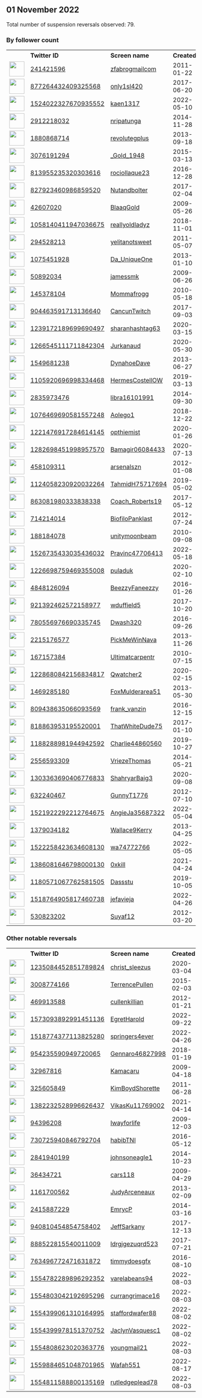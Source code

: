 
## 01 November 2022
Total number of suspension reversals observed: 79.

### By follower count
<table><tr><th></th><th align="left">Twitter ID</th><th align="left">Screen name</th>
<th align="left">Created</th><th align="left">Status</th><th align="left">Suspended</th><th align="left">Followers</th>
<tr><td><a href="https://pbs.twimg.com/profile_images/1615276315044716544/zWKz4ThA_normal.jpg"><img src="https://pbs.twimg.com/profile_images/1615276315044716544/zWKz4ThA_normal.jpg" width="40px" height="40px" align="center"/></a></td><td><a href="https://twitter.com/intent/user?user_id=241421596">241421596</a></td><td><a href="https://twitter.com/zfabrogmailcom">zfabrogmailcom</a></td><td>2011-01-22</td><td align="center"></td><td>2022-10-08</td><td>50827</td></tr>
<tr><td><a href="https://pbs.twimg.com/profile_images/985713288892870656/GKl5jhnZ_normal.jpg"><img src="https://pbs.twimg.com/profile_images/985713288892870656/GKl5jhnZ_normal.jpg" width="40px" height="40px" align="center"/></a></td><td><a href="https://twitter.com/intent/user?user_id=877264432409325568">877264432409325568</a></td><td><a href="https://twitter.com/only1sl420">only1sl420</a></td><td>2017-06-20</td><td align="center"></td><td></td><td>5403</td></tr>
<tr><td><a href="https://pbs.twimg.com/profile_images/1565829909536284673/-QmjgBlu_normal.jpg"><img src="https://pbs.twimg.com/profile_images/1565829909536284673/-QmjgBlu_normal.jpg" width="40px" height="40px" align="center"/></a></td><td><a href="https://twitter.com/intent/user?user_id=1524022327670935552">1524022327670935552</a></td><td><a href="https://twitter.com/kaen1317">kaen1317</a></td><td>2022-05-10</td><td align="center"></td><td>2022-10-11</td><td>3458</td></tr>
<tr><td><a href="https://pbs.twimg.com/profile_images/1188803384167583744/rB54DJsu_normal.jpg"><img src="https://pbs.twimg.com/profile_images/1188803384167583744/rB54DJsu_normal.jpg" width="40px" height="40px" align="center"/></a></td><td><a href="https://twitter.com/intent/user?user_id=2912218032">2912218032</a></td><td><a href="https://twitter.com/nripatunga">nripatunga</a></td><td>2014-11-28</td><td align="center"></td><td>2022-04-24</td><td>3240</td></tr>
<tr><td><a href="https://pbs.twimg.com/profile_images/1637514951739727873/8TpNk-5__normal.jpg"><img src="https://pbs.twimg.com/profile_images/1637514951739727873/8TpNk-5__normal.jpg" width="40px" height="40px" align="center"/></a></td><td><a href="https://twitter.com/intent/user?user_id=1880868714">1880868714</a></td><td><a href="https://twitter.com/revolutegplus">revolutegplus</a></td><td>2013-09-18</td><td align="center"></td><td></td><td>3069</td></tr>
<tr><td><a href="https://pbs.twimg.com/profile_images/1524478252315774977/LSR-1uMi_normal.jpg"><img src="https://pbs.twimg.com/profile_images/1524478252315774977/LSR-1uMi_normal.jpg" width="40px" height="40px" align="center"/></a></td><td><a href="https://twitter.com/intent/user?user_id=3076191294">3076191294</a></td><td><a href="https://twitter.com/_Gold_1948">_Gold_1948</a></td><td>2015-03-13</td><td align="center"></td><td></td><td>2638</td></tr>
<tr><td><a href="https://pbs.twimg.com/profile_images/1252451899644817411/SddNoW9W_normal.jpg"><img src="https://pbs.twimg.com/profile_images/1252451899644817411/SddNoW9W_normal.jpg" width="40px" height="40px" align="center"/></a></td><td><a href="https://twitter.com/intent/user?user_id=813955235320303616">813955235320303616</a></td><td><a href="https://twitter.com/rociollaque23">rociollaque23</a></td><td>2016-12-28</td><td align="center"></td><td></td><td>2505</td></tr>
<tr><td><a href="https://pbs.twimg.com/profile_images/1219436879482888192/wCWYEDaF_normal.jpg"><img src="https://pbs.twimg.com/profile_images/1219436879482888192/wCWYEDaF_normal.jpg" width="40px" height="40px" align="center"/></a></td><td><a href="https://twitter.com/intent/user?user_id=827923460986859520">827923460986859520</a></td><td><a href="https://twitter.com/Nutandbolter">Nutandbolter</a></td><td>2017-02-04</td><td align="center"></td><td></td><td>2496</td></tr>
<tr><td><a href="https://pbs.twimg.com/profile_images/1160399903811690496/XK5DfBOo_normal.jpg"><img src="https://pbs.twimg.com/profile_images/1160399903811690496/XK5DfBOo_normal.jpg" width="40px" height="40px" align="center"/></a></td><td><a href="https://twitter.com/intent/user?user_id=42607020">42607020</a></td><td><a href="https://twitter.com/BlaaqGold">BlaaqGold</a></td><td>2009-05-26</td><td align="center"></td><td></td><td>1902</td></tr>
<tr><td><a href="https://pbs.twimg.com/profile_images/1121861217117724677/CBB9TDlZ_normal.jpg"><img src="https://pbs.twimg.com/profile_images/1121861217117724677/CBB9TDlZ_normal.jpg" width="40px" height="40px" align="center"/></a></td><td><a href="https://twitter.com/intent/user?user_id=1058140411947036675">1058140411947036675</a></td><td><a href="https://twitter.com/reallyoldladyz">reallyoldladyz</a></td><td>2018-11-01</td><td align="center"></td><td></td><td>1806</td></tr>
<tr><td><a href="https://pbs.twimg.com/profile_images/1612173807405375492/mhLQts1L_normal.jpg"><img src="https://pbs.twimg.com/profile_images/1612173807405375492/mhLQts1L_normal.jpg" width="40px" height="40px" align="center"/></a></td><td><a href="https://twitter.com/intent/user?user_id=294528213">294528213</a></td><td><a href="https://twitter.com/yelitanotsweet">yelitanotsweet</a></td><td>2011-05-07</td><td align="center"></td><td></td><td>1790</td></tr>
<tr><td><a href="https://pbs.twimg.com/profile_images/1068988893398106112/nxY8fehY_normal.jpg"><img src="https://pbs.twimg.com/profile_images/1068988893398106112/nxY8fehY_normal.jpg" width="40px" height="40px" align="center"/></a></td><td><a href="https://twitter.com/intent/user?user_id=1075451928">1075451928</a></td><td><a href="https://twitter.com/Da_UniqueOne">Da_UniqueOne</a></td><td>2013-01-10</td><td align="center"></td><td></td><td>1758</td></tr>
<tr><td><a href="https://pbs.twimg.com/profile_images/1548363561449037826/TAcq9gF2_normal.jpg"><img src="https://pbs.twimg.com/profile_images/1548363561449037826/TAcq9gF2_normal.jpg" width="40px" height="40px" align="center"/></a></td><td><a href="https://twitter.com/intent/user?user_id=50892034">50892034</a></td><td><a href="https://twitter.com/jamessmk">jamessmk</a></td><td>2009-06-26</td><td align="center"></td><td></td><td>1676</td></tr>
<tr><td><a href="https://pbs.twimg.com/profile_images/1205187116730208261/mgPlzqOD_normal.jpg"><img src="https://pbs.twimg.com/profile_images/1205187116730208261/mgPlzqOD_normal.jpg" width="40px" height="40px" align="center"/></a></td><td><a href="https://twitter.com/intent/user?user_id=145378104">145378104</a></td><td><a href="https://twitter.com/Mommafrogg">Mommafrogg</a></td><td>2010-05-18</td><td align="center">🚫</td><td></td><td>1383</td></tr>
<tr><td><a href="https://pbs.twimg.com/profile_images/1623509734862233600/XUqEX5s8_normal.jpg"><img src="https://pbs.twimg.com/profile_images/1623509734862233600/XUqEX5s8_normal.jpg" width="40px" height="40px" align="center"/></a></td><td><a href="https://twitter.com/intent/user?user_id=904463591713136640">904463591713136640</a></td><td><a href="https://twitter.com/CancunTwitch">CancunTwitch</a></td><td>2017-09-03</td><td align="center"></td><td></td><td>1132</td></tr>
<tr><td><a href="https://pbs.twimg.com/profile_images/1587362055627198464/pG-erBU0_normal.jpg"><img src="https://pbs.twimg.com/profile_images/1587362055627198464/pG-erBU0_normal.jpg" width="40px" height="40px" align="center"/></a></td><td><a href="https://twitter.com/intent/user?user_id=1239172189699690497">1239172189699690497</a></td><td><a href="https://twitter.com/sharanhashtag63">sharanhashtag63</a></td><td>2020-03-15</td><td align="center">🚫</td><td></td><td>1126</td></tr>
<tr><td><a href="https://pbs.twimg.com/profile_images/1638903904740974602/WYMGhY9K_normal.jpg"><img src="https://pbs.twimg.com/profile_images/1638903904740974602/WYMGhY9K_normal.jpg" width="40px" height="40px" align="center"/></a></td><td><a href="https://twitter.com/intent/user?user_id=1266545111711842304">1266545111711842304</a></td><td><a href="https://twitter.com/Jurkanaud">Jurkanaud</a></td><td>2020-05-30</td><td align="center"></td><td>2022-10-13</td><td>977</td></tr>
<tr><td><a href="https://pbs.twimg.com/profile_images/378800000056681625/e6f4cbc164e99b63b460bd0045ec28d4_normal.jpeg"><img src="https://pbs.twimg.com/profile_images/378800000056681625/e6f4cbc164e99b63b460bd0045ec28d4_normal.jpeg" width="40px" height="40px" align="center"/></a></td><td><a href="https://twitter.com/intent/user?user_id=1549681238">1549681238</a></td><td><a href="https://twitter.com/DynahoeDave">DynahoeDave</a></td><td>2013-06-27</td><td align="center"></td><td></td><td>938</td></tr>
<tr><td><a href="https://pbs.twimg.com/profile_images/1611776712622194689/hUyeWXnX_normal.jpg"><img src="https://pbs.twimg.com/profile_images/1611776712622194689/hUyeWXnX_normal.jpg" width="40px" height="40px" align="center"/></a></td><td><a href="https://twitter.com/intent/user?user_id=1105920696998334468">1105920696998334468</a></td><td><a href="https://twitter.com/HermesCostellOW">HermesCostellOW</a></td><td>2019-03-13</td><td align="center"></td><td></td><td>784</td></tr>
<tr><td><a href="https://pbs.twimg.com/profile_images/1163307319343501312/Is_vBpHa_normal.jpg"><img src="https://pbs.twimg.com/profile_images/1163307319343501312/Is_vBpHa_normal.jpg" width="40px" height="40px" align="center"/></a></td><td><a href="https://twitter.com/intent/user?user_id=2835973476">2835973476</a></td><td><a href="https://twitter.com/libra16101991">libra16101991</a></td><td>2014-09-30</td><td align="center"></td><td>2022-05-03</td><td>717</td></tr>
<tr><td><a href="https://pbs.twimg.com/profile_images/1559244007838031872/cD7qF3w3_normal.jpg"><img src="https://pbs.twimg.com/profile_images/1559244007838031872/cD7qF3w3_normal.jpg" width="40px" height="40px" align="center"/></a></td><td><a href="https://twitter.com/intent/user?user_id=1076469690581557248">1076469690581557248</a></td><td><a href="https://twitter.com/Aolego1">Aolego1</a></td><td>2018-12-22</td><td align="center"></td><td></td><td>684</td></tr>
<tr><td><a href="https://pbs.twimg.com/profile_images/1305499125627183111/DA0PTqUw_normal.jpg"><img src="https://pbs.twimg.com/profile_images/1305499125627183111/DA0PTqUw_normal.jpg" width="40px" height="40px" align="center"/></a></td><td><a href="https://twitter.com/intent/user?user_id=1221476917284614145">1221476917284614145</a></td><td><a href="https://twitter.com/opthiemist">opthiemist</a></td><td>2020-01-26</td><td align="center"></td><td></td><td>644</td></tr>
<tr><td><a href="https://pbs.twimg.com/profile_images/1283056827576582145/9TEIImM0_normal.jpg"><img src="https://pbs.twimg.com/profile_images/1283056827576582145/9TEIImM0_normal.jpg" width="40px" height="40px" align="center"/></a></td><td><a href="https://twitter.com/intent/user?user_id=1282698451998957570">1282698451998957570</a></td><td><a href="https://twitter.com/Bamagir06084433">Bamagir06084433</a></td><td>2020-07-13</td><td align="center">🚫</td><td></td><td>600</td></tr>
<tr><td><a href="https://pbs.twimg.com/profile_images/1587952650066092032/BnF_OCkU_normal.jpg"><img src="https://pbs.twimg.com/profile_images/1587952650066092032/BnF_OCkU_normal.jpg" width="40px" height="40px" align="center"/></a></td><td><a href="https://twitter.com/intent/user?user_id=458109311">458109311</a></td><td><a href="https://twitter.com/arsenalszn">arsenalszn</a></td><td>2012-01-08</td><td align="center"></td><td></td><td>484</td></tr>
<tr><td><a href="https://pbs.twimg.com/profile_images/1585365363025334272/DNmyPBpG_normal.jpg"><img src="https://pbs.twimg.com/profile_images/1585365363025334272/DNmyPBpG_normal.jpg" width="40px" height="40px" align="center"/></a></td><td><a href="https://twitter.com/intent/user?user_id=1124058230920032264">1124058230920032264</a></td><td><a href="https://twitter.com/TahmidH75717694">TahmidH75717694</a></td><td>2019-05-02</td><td align="center"></td><td>2022-04-24</td><td>483</td></tr>
<tr><td><a href="https://pbs.twimg.com/profile_images/911812901563981824/GylyjpeB_normal.jpg"><img src="https://pbs.twimg.com/profile_images/911812901563981824/GylyjpeB_normal.jpg" width="40px" height="40px" align="center"/></a></td><td><a href="https://twitter.com/intent/user?user_id=863081980333838338">863081980333838338</a></td><td><a href="https://twitter.com/Coach_Roberts19">Coach_Roberts19</a></td><td>2017-05-12</td><td align="center"></td><td>2022-09-24</td><td>408</td></tr>
<tr><td><a href="https://pbs.twimg.com/profile_images/1279605709915607040/9fh8Qquq_normal.jpg"><img src="https://pbs.twimg.com/profile_images/1279605709915607040/9fh8Qquq_normal.jpg" width="40px" height="40px" align="center"/></a></td><td><a href="https://twitter.com/intent/user?user_id=714214014">714214014</a></td><td><a href="https://twitter.com/BiofiloPanklast">BiofiloPanklast</a></td><td>2012-07-24</td><td align="center"></td><td></td><td>380</td></tr>
<tr><td><a href="https://pbs.twimg.com/profile_images/1615452937416998912/Q9CYr2lY_normal.jpg"><img src="https://pbs.twimg.com/profile_images/1615452937416998912/Q9CYr2lY_normal.jpg" width="40px" height="40px" align="center"/></a></td><td><a href="https://twitter.com/intent/user?user_id=188184078">188184078</a></td><td><a href="https://twitter.com/unitymoonbeam">unitymoonbeam</a></td><td>2010-09-08</td><td align="center"></td><td></td><td>371</td></tr>
<tr><td><a href="https://pbs.twimg.com/profile_images/1526735785747066880/kOwbqOIf_normal.png"><img src="https://pbs.twimg.com/profile_images/1526735785747066880/kOwbqOIf_normal.png" width="40px" height="40px" align="center"/></a></td><td><a href="https://twitter.com/intent/user?user_id=1526735433035436032">1526735433035436032</a></td><td><a href="https://twitter.com/Pravinc47706413">Pravinc47706413</a></td><td>2022-05-18</td><td align="center"></td><td>2022-09-18</td><td>355</td></tr>
<tr><td><a href="https://pbs.twimg.com/profile_images/1587238028749438976/hgNmFZI8_normal.jpg"><img src="https://pbs.twimg.com/profile_images/1587238028749438976/hgNmFZI8_normal.jpg" width="40px" height="40px" align="center"/></a></td><td><a href="https://twitter.com/intent/user?user_id=1226698759469355008">1226698759469355008</a></td><td><a href="https://twitter.com/puladuk">puladuk</a></td><td>2020-02-10</td><td align="center"></td><td></td><td>285</td></tr>
<tr><td><a href="https://pbs.twimg.com/profile_images/1565079833457164292/5CZ1MCeU_normal.jpg"><img src="https://pbs.twimg.com/profile_images/1565079833457164292/5CZ1MCeU_normal.jpg" width="40px" height="40px" align="center"/></a></td><td><a href="https://twitter.com/intent/user?user_id=4848126094">4848126094</a></td><td><a href="https://twitter.com/BeezzyFaneezzy">BeezzyFaneezzy</a></td><td>2016-01-26</td><td align="center"></td><td></td><td>254</td></tr>
<tr><td><a href="https://pbs.twimg.com/profile_images/1604235484376571904/GjsoH2Yi_normal.jpg"><img src="https://pbs.twimg.com/profile_images/1604235484376571904/GjsoH2Yi_normal.jpg" width="40px" height="40px" align="center"/></a></td><td><a href="https://twitter.com/intent/user?user_id=921392462572158977">921392462572158977</a></td><td><a href="https://twitter.com/wduffield5">wduffield5</a></td><td>2017-10-20</td><td align="center"></td><td></td><td>232</td></tr>
<tr><td><a href="https://pbs.twimg.com/profile_images/1584201606920380416/Mne0LXsn_normal.jpg"><img src="https://pbs.twimg.com/profile_images/1584201606920380416/Mne0LXsn_normal.jpg" width="40px" height="40px" align="center"/></a></td><td><a href="https://twitter.com/intent/user?user_id=780556976690335745">780556976690335745</a></td><td><a href="https://twitter.com/Dwash320">Dwash320</a></td><td>2016-09-26</td><td align="center"></td><td></td><td>225</td></tr>
<tr><td><a href="https://pbs.twimg.com/profile_images/1401898182053826562/KIRqvrxf_normal.jpg"><img src="https://pbs.twimg.com/profile_images/1401898182053826562/KIRqvrxf_normal.jpg" width="40px" height="40px" align="center"/></a></td><td><a href="https://twitter.com/intent/user?user_id=2215176577">2215176577</a></td><td><a href="https://twitter.com/PickMeWinNava">PickMeWinNava</a></td><td>2013-11-26</td><td align="center">🚫</td><td>2022-10-18</td><td>206</td></tr>
<tr><td><a href="https://pbs.twimg.com/profile_images/1050115227314999296/Z2F1-dlw_normal.jpg"><img src="https://pbs.twimg.com/profile_images/1050115227314999296/Z2F1-dlw_normal.jpg" width="40px" height="40px" align="center"/></a></td><td><a href="https://twitter.com/intent/user?user_id=167157384">167157384</a></td><td><a href="https://twitter.com/Ultimatcarpentr">Ultimatcarpentr</a></td><td>2010-07-15</td><td align="center"></td><td></td><td>184</td></tr>
<tr><td><a href="https://pbs.twimg.com/profile_images/1228681284312014850/I3DoaTlZ_normal.jpg"><img src="https://pbs.twimg.com/profile_images/1228681284312014850/I3DoaTlZ_normal.jpg" width="40px" height="40px" align="center"/></a></td><td><a href="https://twitter.com/intent/user?user_id=1228680842156834817">1228680842156834817</a></td><td><a href="https://twitter.com/Qwatcher2">Qwatcher2</a></td><td>2020-02-15</td><td align="center"></td><td></td><td>172</td></tr>
<tr><td><a href="https://pbs.twimg.com/profile_images/1151999636816584704/1wJEVXE3_normal.jpg"><img src="https://pbs.twimg.com/profile_images/1151999636816584704/1wJEVXE3_normal.jpg" width="40px" height="40px" align="center"/></a></td><td><a href="https://twitter.com/intent/user?user_id=1469285180">1469285180</a></td><td><a href="https://twitter.com/FoxMulderarea51">FoxMulderarea51</a></td><td>2013-05-30</td><td align="center"></td><td>2022-10-27</td><td>164</td></tr>
<tr><td><a href="https://abs.twimg.com/sticky/default_profile_images/default_profile_normal.png"><img src="https://abs.twimg.com/sticky/default_profile_images/default_profile_normal.png" width="40px" height="40px" align="center"/></a></td><td><a href="https://twitter.com/intent/user?user_id=809438635066093569">809438635066093569</a></td><td><a href="https://twitter.com/frank_vanzin">frank_vanzin</a></td><td>2016-12-15</td><td align="center"></td><td></td><td>122</td></tr>
<tr><td><a href="https://pbs.twimg.com/profile_images/1587168319425183744/Z3R_2J_K_normal.jpg"><img src="https://pbs.twimg.com/profile_images/1587168319425183744/Z3R_2J_K_normal.jpg" width="40px" height="40px" align="center"/></a></td><td><a href="https://twitter.com/intent/user?user_id=818863953195520001">818863953195520001</a></td><td><a href="https://twitter.com/ThatWhiteDude75">ThatWhiteDude75</a></td><td>2017-01-10</td><td align="center"></td><td></td><td>93</td></tr>
<tr><td><a href="https://pbs.twimg.com/profile_images/1213248214284943365/vXd_0Kcl_normal.jpg"><img src="https://pbs.twimg.com/profile_images/1213248214284943365/vXd_0Kcl_normal.jpg" width="40px" height="40px" align="center"/></a></td><td><a href="https://twitter.com/intent/user?user_id=1188288981944942592">1188288981944942592</a></td><td><a href="https://twitter.com/Charlie44860560">Charlie44860560</a></td><td>2019-10-27</td><td align="center"></td><td></td><td>93</td></tr>
<tr><td><a href="https://pbs.twimg.com/profile_images/1610251068323106816/qHUIbhrL_normal.jpg"><img src="https://pbs.twimg.com/profile_images/1610251068323106816/qHUIbhrL_normal.jpg" width="40px" height="40px" align="center"/></a></td><td><a href="https://twitter.com/intent/user?user_id=2556593309">2556593309</a></td><td><a href="https://twitter.com/VriezeThomas">VriezeThomas</a></td><td>2014-05-21</td><td align="center"></td><td></td><td>79</td></tr>
<tr><td><a href="https://pbs.twimg.com/profile_images/1590054204571254787/pEF7tOMT_normal.jpg"><img src="https://pbs.twimg.com/profile_images/1590054204571254787/pEF7tOMT_normal.jpg" width="40px" height="40px" align="center"/></a></td><td><a href="https://twitter.com/intent/user?user_id=1303363690406776833">1303363690406776833</a></td><td><a href="https://twitter.com/ShahryarBaig3">ShahryarBaig3</a></td><td>2020-09-08</td><td align="center"></td><td>2022-03-20</td><td>78</td></tr>
<tr><td><a href="https://pbs.twimg.com/profile_images/2385852117/image_normal.jpg"><img src="https://pbs.twimg.com/profile_images/2385852117/image_normal.jpg" width="40px" height="40px" align="center"/></a></td><td><a href="https://twitter.com/intent/user?user_id=632240467">632240467</a></td><td><a href="https://twitter.com/GunnyT1776">GunnyT1776</a></td><td>2012-07-10</td><td align="center"></td><td>2022-10-05</td><td>76</td></tr>
<tr><td><a href="https://abs.twimg.com/sticky/default_profile_images/default_profile_normal.png"><img src="https://abs.twimg.com/sticky/default_profile_images/default_profile_normal.png" width="40px" height="40px" align="center"/></a></td><td><a href="https://twitter.com/intent/user?user_id=1521922292212764675">1521922292212764675</a></td><td><a href="https://twitter.com/AngieJa35687322">AngieJa35687322</a></td><td>2022-05-04</td><td align="center">🔒</td><td>2022-10-20</td><td>76</td></tr>
<tr><td><a href="https://pbs.twimg.com/profile_images/1586978967000604672/Clv8fAsM_normal.jpg"><img src="https://pbs.twimg.com/profile_images/1586978967000604672/Clv8fAsM_normal.jpg" width="40px" height="40px" align="center"/></a></td><td><a href="https://twitter.com/intent/user?user_id=1379034182">1379034182</a></td><td><a href="https://twitter.com/Wallace9Kerry">Wallace9Kerry</a></td><td>2013-04-25</td><td align="center"></td><td></td><td>67</td></tr>
<tr><td><a href="https://abs.twimg.com/sticky/default_profile_images/default_profile_normal.png"><img src="https://abs.twimg.com/sticky/default_profile_images/default_profile_normal.png" width="40px" height="40px" align="center"/></a></td><td><a href="https://twitter.com/intent/user?user_id=1522258423634608130">1522258423634608130</a></td><td><a href="https://twitter.com/wa74772766">wa74772766</a></td><td>2022-05-05</td><td align="center"></td><td>2022-10-20</td><td>55</td></tr>
<tr><td><a href="https://pbs.twimg.com/profile_images/1590373766378319872/WY7idf5R_normal.jpg"><img src="https://pbs.twimg.com/profile_images/1590373766378319872/WY7idf5R_normal.jpg" width="40px" height="40px" align="center"/></a></td><td><a href="https://twitter.com/intent/user?user_id=1386081646798000130">1386081646798000130</a></td><td><a href="https://twitter.com/0xkill">0xkill</a></td><td>2021-04-24</td><td align="center"></td><td>2022-10-07</td><td>53</td></tr>
<tr><td><a href="https://pbs.twimg.com/profile_images/1282419613058424833/zy4dbq_H_normal.jpg"><img src="https://pbs.twimg.com/profile_images/1282419613058424833/zy4dbq_H_normal.jpg" width="40px" height="40px" align="center"/></a></td><td><a href="https://twitter.com/intent/user?user_id=1180571067762581505">1180571067762581505</a></td><td><a href="https://twitter.com/Dassstu">Dassstu</a></td><td>2019-10-05</td><td align="center"></td><td></td><td>35</td></tr>
<tr><td><a href="https://pbs.twimg.com/profile_images/1581326121844371458/IohhJMqL_normal.jpg"><img src="https://pbs.twimg.com/profile_images/1581326121844371458/IohhJMqL_normal.jpg" width="40px" height="40px" align="center"/></a></td><td><a href="https://twitter.com/intent/user?user_id=1518764905817460738">1518764905817460738</a></td><td><a href="https://twitter.com/jefavieja">jefavieja</a></td><td>2022-04-26</td><td align="center"></td><td>2022-10-10</td><td>34</td></tr>
<tr><td><a href="https://pbs.twimg.com/profile_images/1240479281756753921/MPNtTPrT_normal.jpg"><img src="https://pbs.twimg.com/profile_images/1240479281756753921/MPNtTPrT_normal.jpg" width="40px" height="40px" align="center"/></a></td><td><a href="https://twitter.com/intent/user?user_id=530823202">530823202</a></td><td><a href="https://twitter.com/Suyaf12">Suyaf12</a></td><td>2012-03-20</td><td align="center"></td><td></td><td>31</td></tr>
</table>

### Other notable reversals
<table><tr><th></th><th align="left">Twitter ID</th><th align="left">Screen name</th>
<th align="left">Created</th><th align="left">Status</th><th align="left">Suspended</th><th align="left">Followers</th>
<tr><td><a href="https://pbs.twimg.com/profile_images/1377711260687552522/GsIxnjVO_normal.jpg"><img src="https://pbs.twimg.com/profile_images/1377711260687552522/GsIxnjVO_normal.jpg" width="40px" height="40px" align="center"/></a></td><td><a href="https://twitter.com/intent/user?user_id=1235084452851789824">1235084452851789824</a></td><td><a href="https://twitter.com/christ_sleezus">christ_sleezus</a></td><td>2020-03-04</td><td align="center"></td><td>2022-10-14</td><td>24</td></tr>
<tr><td><a href="https://pbs.twimg.com/profile_images/1272181088723644421/Jsy2XnSy_normal.jpg"><img src="https://pbs.twimg.com/profile_images/1272181088723644421/Jsy2XnSy_normal.jpg" width="40px" height="40px" align="center"/></a></td><td><a href="https://twitter.com/intent/user?user_id=3008774166">3008774166</a></td><td><a href="https://twitter.com/TerrencePullen">TerrencePullen</a></td><td>2015-02-03</td><td align="center"></td><td>2022-05-24</td><td>5</td></tr>
<tr><td><a href="https://pbs.twimg.com/profile_images/378800000341303521/c9a01eca7ec00463dcdc42b698749caa_normal.png"><img src="https://pbs.twimg.com/profile_images/378800000341303521/c9a01eca7ec00463dcdc42b698749caa_normal.png" width="40px" height="40px" align="center"/></a></td><td><a href="https://twitter.com/intent/user?user_id=469913588">469913588</a></td><td><a href="https://twitter.com/cullenkillian">cullenkillian</a></td><td>2012-01-21</td><td align="center"></td><td>2022-10-31</td><td>11</td></tr>
<tr><td><a href="https://pbs.twimg.com/profile_images/1573094041859854338/H7aqoObH_normal.png"><img src="https://pbs.twimg.com/profile_images/1573094041859854338/H7aqoObH_normal.png" width="40px" height="40px" align="center"/></a></td><td><a href="https://twitter.com/intent/user?user_id=1573093892991451136">1573093892991451136</a></td><td><a href="https://twitter.com/EgretHarold">EgretHarold</a></td><td>2022-09-22</td><td align="center">🔒</td><td>2022-10-14</td><td>4</td></tr>
<tr><td><a href="https://pbs.twimg.com/profile_images/1518775231724199936/ThkcR5nR_normal.jpg"><img src="https://pbs.twimg.com/profile_images/1518775231724199936/ThkcR5nR_normal.jpg" width="40px" height="40px" align="center"/></a></td><td><a href="https://twitter.com/intent/user?user_id=1518774377113825280">1518774377113825280</a></td><td><a href="https://twitter.com/springers4ever">springers4ever</a></td><td>2022-04-26</td><td align="center"></td><td>2022-10-20</td><td>18</td></tr>
<tr><td><a href="https://pbs.twimg.com/profile_images/1344071573662281728/rrbYY-ct_normal.jpg"><img src="https://pbs.twimg.com/profile_images/1344071573662281728/rrbYY-ct_normal.jpg" width="40px" height="40px" align="center"/></a></td><td><a href="https://twitter.com/intent/user?user_id=954235590949720065">954235590949720065</a></td><td><a href="https://twitter.com/Gennaro46827998">Gennaro46827998</a></td><td>2018-01-19</td><td align="center"></td><td></td><td>7</td></tr>
<tr><td><a href="https://pbs.twimg.com/profile_images/1583790290455912453/zMtPqpyH_normal.jpg"><img src="https://pbs.twimg.com/profile_images/1583790290455912453/zMtPqpyH_normal.jpg" width="40px" height="40px" align="center"/></a></td><td><a href="https://twitter.com/intent/user?user_id=32967816">32967816</a></td><td><a href="https://twitter.com/Kamacaru">Kamacaru</a></td><td>2009-04-18</td><td align="center">🔒</td><td>2022-10-08</td><td>9</td></tr>
<tr><td><a href="https://pbs.twimg.com/profile_images/1636416879848833033/1FrFEl-q_normal.jpg"><img src="https://pbs.twimg.com/profile_images/1636416879848833033/1FrFEl-q_normal.jpg" width="40px" height="40px" align="center"/></a></td><td><a href="https://twitter.com/intent/user?user_id=325605849">325605849</a></td><td><a href="https://twitter.com/KimBoydShorette">KimBoydShorette</a></td><td>2011-06-28</td><td align="center"></td><td>2022-10-18</td><td>5</td></tr>
<tr><td><a href="https://pbs.twimg.com/profile_images/1382232911760412675/94Gus9GW_normal.jpg"><img src="https://pbs.twimg.com/profile_images/1382232911760412675/94Gus9GW_normal.jpg" width="40px" height="40px" align="center"/></a></td><td><a href="https://twitter.com/intent/user?user_id=1382232528996626437">1382232528996626437</a></td><td><a href="https://twitter.com/VikasKu11769002">VikasKu11769002</a></td><td>2021-04-14</td><td align="center"></td><td>2022-06-02</td><td>0</td></tr>
<tr><td><a href="https://pbs.twimg.com/profile_images/1583006656383680513/n9mJuDVY_normal.jpg"><img src="https://pbs.twimg.com/profile_images/1583006656383680513/n9mJuDVY_normal.jpg" width="40px" height="40px" align="center"/></a></td><td><a href="https://twitter.com/intent/user?user_id=94396208">94396208</a></td><td><a href="https://twitter.com/Iwayforlife">Iwayforlife</a></td><td>2009-12-03</td><td align="center">🔒</td><td>2022-09-23</td><td>7</td></tr>
<tr><td><a href="https://abs.twimg.com/sticky/default_profile_images/default_profile_normal.png"><img src="https://abs.twimg.com/sticky/default_profile_images/default_profile_normal.png" width="40px" height="40px" align="center"/></a></td><td><a href="https://twitter.com/intent/user?user_id=730725940846792704">730725940846792704</a></td><td><a href="https://twitter.com/habibTNI">habibTNI</a></td><td>2016-05-12</td><td align="center"></td><td>2022-10-10</td><td>2</td></tr>
<tr><td><a href="https://pbs.twimg.com/profile_images/600008710098825217/JtOYtze9_normal.png"><img src="https://pbs.twimg.com/profile_images/600008710098825217/JtOYtze9_normal.png" width="40px" height="40px" align="center"/></a></td><td><a href="https://twitter.com/intent/user?user_id=2841940199">2841940199</a></td><td><a href="https://twitter.com/johnsoneagle1">johnsoneagle1</a></td><td>2014-10-23</td><td align="center"></td><td></td><td>24</td></tr>
<tr><td><a href="https://abs.twimg.com/sticky/default_profile_images/default_profile_normal.png"><img src="https://abs.twimg.com/sticky/default_profile_images/default_profile_normal.png" width="40px" height="40px" align="center"/></a></td><td><a href="https://twitter.com/intent/user?user_id=36434721">36434721</a></td><td><a href="https://twitter.com/cars118">cars118</a></td><td>2009-04-29</td><td align="center"></td><td>2022-07-17</td><td>17</td></tr>
<tr><td><a href="https://pbs.twimg.com/profile_images/1586402770759958530/8C7Bbszg_normal.jpg"><img src="https://pbs.twimg.com/profile_images/1586402770759958530/8C7Bbszg_normal.jpg" width="40px" height="40px" align="center"/></a></td><td><a href="https://twitter.com/intent/user?user_id=1161700562">1161700562</a></td><td><a href="https://twitter.com/JudyArceneaux">JudyArceneaux</a></td><td>2013-02-09</td><td align="center">🚫</td><td>2022-10-12</td><td>1</td></tr>
<tr><td><a href="https://pbs.twimg.com/profile_images/1265328830538973185/lbWB72Tk_normal.jpg"><img src="https://pbs.twimg.com/profile_images/1265328830538973185/lbWB72Tk_normal.jpg" width="40px" height="40px" align="center"/></a></td><td><a href="https://twitter.com/intent/user?user_id=2415887229">2415887229</a></td><td><a href="https://twitter.com/EmrycP">EmrycP</a></td><td>2014-03-16</td><td align="center"></td><td>2022-09-21</td><td>7</td></tr>
<tr><td><a href="https://pbs.twimg.com/profile_images/1081828875225714688/L0YHV59r_normal.jpg"><img src="https://pbs.twimg.com/profile_images/1081828875225714688/L0YHV59r_normal.jpg" width="40px" height="40px" align="center"/></a></td><td><a href="https://twitter.com/intent/user?user_id=940810454854758402">940810454854758402</a></td><td><a href="https://twitter.com/JeffSarkany">JeffSarkany</a></td><td>2017-12-13</td><td align="center">🚫</td><td>2022-10-13</td><td>27</td></tr>
<tr><td><a href="https://pbs.twimg.com/profile_images/1554297118298357762/fop6zH6d_normal.jpg"><img src="https://pbs.twimg.com/profile_images/1554297118298357762/fop6zH6d_normal.jpg" width="40px" height="40px" align="center"/></a></td><td><a href="https://twitter.com/intent/user?user_id=888522815540011009">888522815540011009</a></td><td><a href="https://twitter.com/ldrgjgezuqrd523">ldrgjgezuqrd523</a></td><td>2017-07-21</td><td align="center"></td><td>2022-10-25</td><td>23</td></tr>
<tr><td><a href="https://pbs.twimg.com/profile_images/1212539881190117377/qKwWmtBM_normal.jpg"><img src="https://pbs.twimg.com/profile_images/1212539881190117377/qKwWmtBM_normal.jpg" width="40px" height="40px" align="center"/></a></td><td><a href="https://twitter.com/intent/user?user_id=763496772471631872">763496772471631872</a></td><td><a href="https://twitter.com/timmydoesgfx">timmydoesgfx</a></td><td>2016-08-10</td><td align="center"></td><td></td><td>13</td></tr>
<tr><td><a href="https://pbs.twimg.com/profile_images/1554782855942873088/Vmc_hYEY_normal.jpg"><img src="https://pbs.twimg.com/profile_images/1554782855942873088/Vmc_hYEY_normal.jpg" width="40px" height="40px" align="center"/></a></td><td><a href="https://twitter.com/intent/user?user_id=1554782289896292352">1554782289896292352</a></td><td><a href="https://twitter.com/varelabeans94">varelabeans94</a></td><td>2022-08-03</td><td align="center">🚫</td><td>2022-10-26</td><td>26</td></tr>
<tr><td><a href="https://pbs.twimg.com/profile_images/1554803644041658372/Cezhk9MW_normal.jpg"><img src="https://pbs.twimg.com/profile_images/1554803644041658372/Cezhk9MW_normal.jpg" width="40px" height="40px" align="center"/></a></td><td><a href="https://twitter.com/intent/user?user_id=1554803042192695296">1554803042192695296</a></td><td><a href="https://twitter.com/currangrimace16">currangrimace16</a></td><td>2022-08-03</td><td align="center">🚫</td><td>2022-10-26</td><td>28</td></tr>
<tr><td><a href="https://pbs.twimg.com/profile_images/1554399577549201410/geAVSTME_normal.jpg"><img src="https://pbs.twimg.com/profile_images/1554399577549201410/geAVSTME_normal.jpg" width="40px" height="40px" align="center"/></a></td><td><a href="https://twitter.com/intent/user?user_id=1554399061310164995">1554399061310164995</a></td><td><a href="https://twitter.com/staffordwafer88">staffordwafer88</a></td><td>2022-08-02</td><td align="center">🚫</td><td>2022-10-26</td><td>30</td></tr>
<tr><td><a href="https://pbs.twimg.com/profile_images/1554400500753244163/H-PaMT2H_normal.jpg"><img src="https://pbs.twimg.com/profile_images/1554400500753244163/H-PaMT2H_normal.jpg" width="40px" height="40px" align="center"/></a></td><td><a href="https://twitter.com/intent/user?user_id=1554399978151370752">1554399978151370752</a></td><td><a href="https://twitter.com/JaclynVasquesc1">JaclynVasquesc1</a></td><td>2022-08-02</td><td align="center">🚫</td><td>2022-10-26</td><td>26</td></tr>
<tr><td><a href="https://pbs.twimg.com/profile_images/1554809187116486660/6YMqGE2D_normal.jpg"><img src="https://pbs.twimg.com/profile_images/1554809187116486660/6YMqGE2D_normal.jpg" width="40px" height="40px" align="center"/></a></td><td><a href="https://twitter.com/intent/user?user_id=1554808623020363776">1554808623020363776</a></td><td><a href="https://twitter.com/youngmail21">youngmail21</a></td><td>2022-08-03</td><td align="center">🚫</td><td>2022-10-26</td><td>19</td></tr>
<tr><td><a href="https://pbs.twimg.com/profile_images/1559885383202226177/3q1r-CGH_normal.jpg"><img src="https://pbs.twimg.com/profile_images/1559885383202226177/3q1r-CGH_normal.jpg" width="40px" height="40px" align="center"/></a></td><td><a href="https://twitter.com/intent/user?user_id=1559884651048701965">1559884651048701965</a></td><td><a href="https://twitter.com/Wafah551">Wafah551</a></td><td>2022-08-17</td><td align="center">🚫</td><td>2022-10-24</td><td>29</td></tr>
<tr><td><a href="https://pbs.twimg.com/profile_images/1554812652404314114/-XWlq3wZ_normal.jpg"><img src="https://pbs.twimg.com/profile_images/1554812652404314114/-XWlq3wZ_normal.jpg" width="40px" height="40px" align="center"/></a></td><td><a href="https://twitter.com/intent/user?user_id=1554811588800135169">1554811588800135169</a></td><td><a href="https://twitter.com/rutledgeplead78">rutledgeplead78</a></td><td>2022-08-03</td><td align="center">🚫</td><td>2022-10-26</td><td>28</td></tr>
</table>
